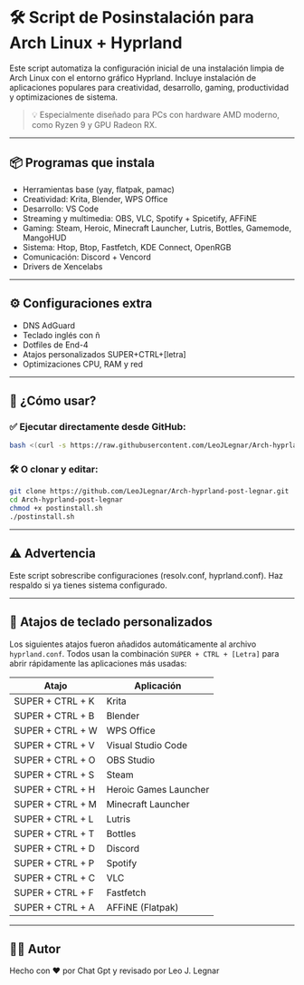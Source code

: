 # 🛠️ Script de Posinstalación para Arch Linux + Hyprland

Este script automatiza la configuración inicial de una instalación limpia de Arch Linux con el entorno gráfico Hyprland. Incluye instalación de aplicaciones populares para creatividad, desarrollo, gaming, productividad y optimizaciones de sistema.

> 💡 Especialmente diseñado para PCs con hardware AMD moderno, como Ryzen 9 y GPU Radeon RX.

---

## 📦 Programas que instala

- Herramientas base (yay, flatpak, pamac)
- Creatividad: Krita, Blender, WPS Office
- Desarrollo: VS Code
- Streaming y multimedia: OBS, VLC, Spotify + Spicetify, AFFiNE
- Gaming: Steam, Heroic, Minecraft Launcher, Lutris, Bottles, Gamemode, MangoHUD
- Sistema: Htop, Btop, Fastfetch, KDE Connect, OpenRGB
- Comunicación: Discord + Vencord
- Drivers de Xencelabs

---

## ⚙️ Configuraciones extra

- DNS AdGuard
- Teclado inglés con ñ
- Dotfiles de End-4
- Atajos personalizados SUPER+CTRL+[letra]
- Optimizaciones CPU, RAM y red

---

## 🧪 ¿Cómo usar?

### ✅ Ejecutar directamente desde GitHub:

```bash
bash <(curl -s https://raw.githubusercontent.com/LeoJLegnar/Arch-hyprland-post-legnar/main/postinstall.sh)
```

### 🛠️ O clonar y editar:

```bash
git clone https://github.com/LeoJLegnar/Arch-hyprland-post-legnar.git
cd Arch-hyprland-post-legnar
chmod +x postinstall.sh
./postinstall.sh
```

---

## ⚠️ Advertencia

Este script sobrescribe configuraciones (resolv.conf, hyprland.conf). Haz respaldo si ya tienes sistema configurado.

---

## 🎯 Atajos de teclado personalizados

Los siguientes atajos fueron añadidos automáticamente al archivo `hyprland.conf`. Todos usan la combinación `SUPER + CTRL + [Letra]` para abrir rápidamente las aplicaciones más usadas:

| Atajo              | Aplicación               |
|--------------------|---------------------------|
| SUPER + CTRL + K   | Krita                     |
| SUPER + CTRL + B   | Blender                   |
| SUPER + CTRL + W   | WPS Office                |
| SUPER + CTRL + V   | Visual Studio Code        |
| SUPER + CTRL + O   | OBS Studio                |
| SUPER + CTRL + S   | Steam                     |
| SUPER + CTRL + H   | Heroic Games Launcher     |
| SUPER + CTRL + M   | Minecraft Launcher        |
| SUPER + CTRL + L   | Lutris                    |
| SUPER + CTRL + T   | Bottles                   |
| SUPER + CTRL + D   | Discord                   |
| SUPER + CTRL + P   | Spotify                   |
| SUPER + CTRL + C   | VLC                       |
| SUPER + CTRL + F   | Fastfetch                 |
| SUPER + CTRL + A   | AFFiNE (Flatpak)          |

---

## 🧑‍💻 Autor

Hecho con ❤️ por Chat Gpt y revisado por Leo J. Legnar
